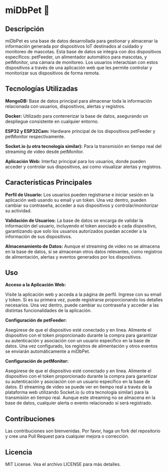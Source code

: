 # miDbPet 🐾  

## Descripción  

miDbPet es una base de datos desarrollada para gestionar y almacenar la información generada por dispositivos IoT destinados al cuidado y monitoreo de mascotas. Esta base de datos se integra con dos dispositivos específicos: petFeeder, un alimentador automático para mascotas, y petMonitor, una cámara de monitoreo. Los usuarios interactúan con estos dispositivos a través de una aplicación web que les permite controlar y monitorizar sus dispositivos de forma remota.  

## Tecnologías Utilizadas  

**MongoDB:** Base de datos principal para almacenar toda la información relacionada con usuarios, dispositivos, alertas y registros.

**Docker:** Utilizado para contenerizar la base de datos, asegurando un despliegue consistente en cualquier entorno.

**ESP32 y ESP32Cam:** Hardware principal de los dispositivos petFeeder y petMonitor respectivamente.

**Socket.io (u otra tecnología similar):** Para la transmisión en tiempo real del streaming de video desde petMonitor.

**Aplicación Web:** Interfaz principal para los usuarios, donde pueden acceder y controlar sus dispositivos, así como visualizar alertas y registros.  

## Características Principales  
**Perfil de Usuario:** Los usuarios pueden registrarse e iniciar sesión en la aplicación web usando su email y un token. Una vez dentro, pueden cambiar su contraseña, acceder a sus dispositivos y controlar/monitorizar su actividad.

**Validación de Usuarios:** La base de datos se encarga de validar la información del usuario, incluyendo el token asociado a cada dispositivo, garantizando que solo los usuarios autorizados puedan acceder a la información de sus dispositivos.

**Almacenamiento de Datos:** Aunque el streaming de video no se almacena en la base de datos, sí se almacenan otros datos relevantes, como registros de alimentación, alertas y eventos generados por los dispositivos.

## Uso  
**Acceso a la Aplicación Web:**  

Visite la aplicación web y acceda a la página de perfil.
Ingrese con su email y token. Si es su primera vez, puede registrarse proporcionando los detalles necesarios.
Una vez dentro, puede cambiar su contraseña y acceder a las distintas funcionalidades de la aplicación.  

**Configuración de petFeeder:**  

Asegúrese de que el dispositivo esté conectado y en línea.
Alimente el dispositivo con el token proporcionado durante la compra para garantizar su autenticación y asociación con un usuario específico en la base de datos.
Una vez configurado, los registros de alimentación y otros eventos se enviarán automáticamente a miDbPet.  

**Configuración de petMonitor:**  

Asegúrese de que el dispositivo esté conectado y en línea.
Alimente el dispositivo con el token proporcionado durante la compra para garantizar su autenticación y asociación con un usuario específico en la base de datos.
El streaming de video se puede ver en tiempo real a través de la plataforma web utilizando Socket.io (u otra tecnología similar) para la transmisión en tiempo real. Aunque este streaming no se almacena en la base de datos, cualquier alerta o evento relacionado sí será registrado.  

## Contribuciones  

Las contribuciones son bienvenidas. Por favor, haga un fork del repositorio y cree una Pull Request para cualquier mejora o corrección.  

## Licencia  
MIT License. Vea el archivo LICENSE para más detalles.  
